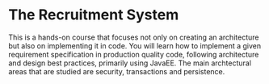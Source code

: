 # The Recruitment System

This is a hands-on course that focuses not only on creating an architecture but also on implementing it in code. You will learn how to implement a given requirement specification in production quality code, following architecture and design best practices, primarily using JavaEE. The main archtectural areas that are studied are security, transactions and persistence.
